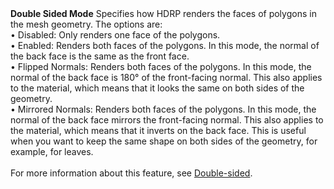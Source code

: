 <tr>
<td><strong>Double Sided Mode</strong></td>
<td></td>
<td></td>
<td>Specifies how HDRP renders the faces of polygons in the mesh geometry. The options are:<br/>&#8226; Disabled: Only renders one face of the polygons.<br/>&#8226; Enabled: Renders both faces of the polygons. In this mode, the normal of the back face is the same as the front face.<br/>&#8226; Flipped Normals: Renders both faces of the polygons. In this mode, the normal of the back face is 180° of the front-facing normal. This also applies to the material, which means that it looks the same on both sides of the geometry.<br/>&#8226; Mirrored Normals: Renders both faces of the polygons. In this mode, the normal of the back face mirrors the front-facing normal. This also applies to the material, which means that it inverts on the back face. This is useful when you want to keep the same shape on both sides of the geometry, for example, for leaves.<br/><br/>For more information about this feature, see <a href="Double-Sided.md">Double-sided</a>.</td>
</tr>
